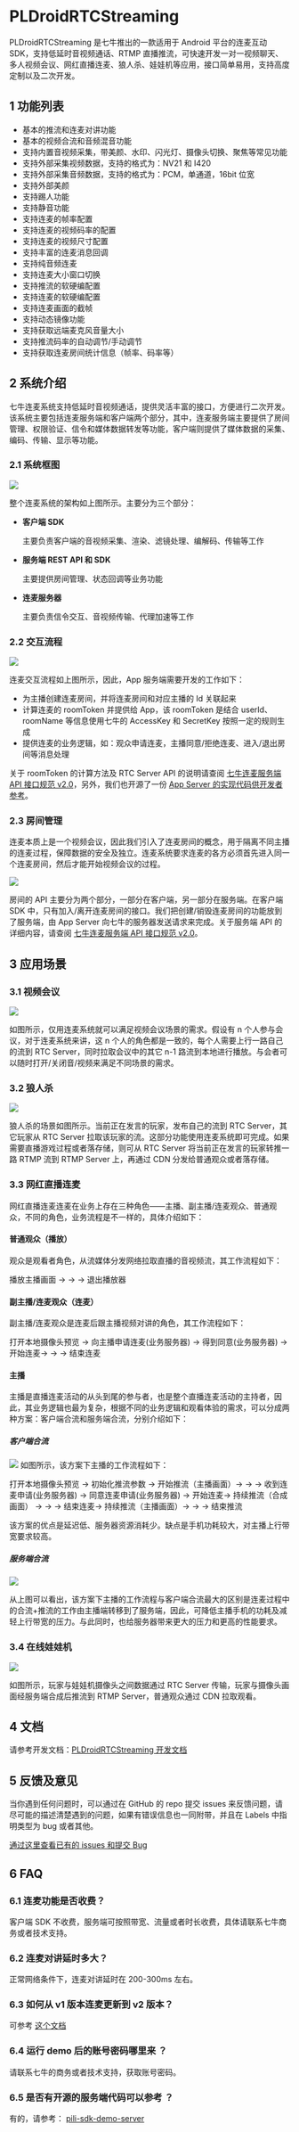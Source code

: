 # PLDroidRTCStreaming

PLDroidRTCStreaming 是七牛推出的一款适用于 Android 平台的连麦互动 SDK，支持低延时音视频通话、RTMP 直播推流，可快速开发一对一视频聊天、多人视频会议、网红直播连麦、狼人杀、娃娃机等应用，接口简单易用，支持高度定制以及二次开发。

## 1 功能列表

- 基本的推流和连麦对讲功能
- 基本的视频合流和音频混音功能
- 支持内置音视频采集，带美颜、水印、闪光灯、摄像头切换、聚焦等常见功能
- 支持外部采集视频数据，支持的格式为：NV21 和 I420
- 支持外部采集音频数据，支持的格式为：PCM，单通道，16bit 位宽
- 支持外部美颜
- 支持踢人功能
- 支持静音功能
- 支持连麦的帧率配置
- 支持连麦的视频码率的配置
- 支持连麦的视频尺寸配置
- 支持丰富的连麦消息回调
- 支持纯音频连麦
- 支持连麦大小窗口切换
- 支持推流的软硬编配置
- 支持连麦的软硬编配置
- 支持连麦画面的截帧
- 支持动态镜像功能
- 支持获取远端麦克风音量大小
- 支持推流码率的自动调节/手动调节
- 支持获取连麦房间统计信息（帧率、码率等）

## 2 系统介绍

七牛连麦系统支持低延时音视频通话，提供灵活丰富的接口，方便进行二次开发。该系统主要包括连麦服务端和客户端两个部分，其中，连麦服务端主要提供了房间管理、权限验证、信令和媒体数据转发等功能，客户端则提供了媒体数据的采集、编码、传输、显示等功能。

### 2.1 系统框图

![](../screenshots/pili-rtc-overview-arch.png)

整个连麦系统的架构如上图所示。主要分为三个部分：

- <b> 客户端 SDK </b>

  主要负责客户端的音视频采集、渲染、滤镜处理、编解码、传输等工作

- <b> 服务端 REST API 和 SDK </b>

  主要提供房间管理、状态回调等业务功能

- <b> 连麦服务器 </b>

  主要负责信令交互、音视频传输、代理加速等工作

### 2.2 交互流程

![](../screenshots/pili-rtc-interactive.png)

连麦交互流程如上图所示，因此，App 服务端需要开发的工作如下：

- 为主播创建连麦房间，并将连麦房间和对应主播的 Id 关联起来
- 计算连麦的 roomToken 并提供给 App，该 roomToken 是结合 userId、roomName 等信息使用七牛的 AccessKey 和 SecretKey 按照一定的规则生成
- 提供连麦的业务逻辑，如：观众申请连麦，主播同意/拒绝连麦、进入/退出房间等消息处理

关于 roomToken 的计算方法及 RTC Server API 的说明请查阅  [七牛连麦服务端 API 接口规范 v2.0](https://github.com/pili-engineering/PLDroidRTCStreaming/blob/master/docs/Qiniu-RTC-Server-API-v2.md)，另外，我们也开源了一份 [App Server 的实现代码供开发者参考](https://github.com/pili-engineering/pili-sdk-demo-server)。

### 2.3 房间管理

连麦本质上是一个视频会议，因此我们引入了连麦房间的概念，用于隔离不同主播的连麦过程，保障数据的安全及独立。连麦系统要求连麦的各方必须首先进入同一个连麦房间，然后才能开始视频会议的过程。

![](../screenshots/pili-rtc-room-manage.png)

房间的 API 主要分为两个部分，一部分在客户端，另一部分在服务端。在客户端 SDK 中，只有加入/离开连麦房间的接口。我们把创建/销毁连麦房间的功能放到了服务端，由 App Server 向七牛的服务器发送请求来完成。关于服务端 API 的详细内容，请查阅  [七牛连麦服务端 API 接口规范 v2.0](https://github.com/pili-engineering/PLDroidRTCStreaming/blob/master/docs/Qiniu-RTC-Server-API-v2.md)。

## 3 应用场景

### 3.1 视频会议

![](../screenshots/pili-rtc-meeting.png)

如图所示，仅用连麦系统就可以满足视频会议场景的需求。假设有 n 个人参与会议，对于连麦系统来讲，这 n 个人的角色都是一致的，每个人需要上行一路自己的流到 RTC Server，同时拉取会议中的其它 n-1 路流到本地进行播放。与会者可以随时打开/关闭音/视频来满足不同场景的需求。

### 3.2 狼人杀

![](../screenshots/pili-rtc-wolf.png)

狼人杀的场景如图所示。当前正在发言的玩家，发布自己的流到 RTC Server，其它玩家从 RTC Server 拉取该玩家的流。这部分功能使用连麦系统即可完成。如果需要直播游戏过程或者落存储，则可从 RTC Server 将当前正在发言的玩家转推一路 RTMP 流到 RTMP Server 上，再通过 CDN 分发给普通观众或者落存储。

### 3.3 网红直播连麦

网红直播连麦连麦在业务上存在三种角色——主播、副主播/连麦观众、普通观众，不同的角色，业务流程是不一样的，具体介绍如下：

#### 普通观众（播放）

观众是观看者角色，从流媒体分发网络拉取直播的音视频流，其工作流程如下：

播放主播画面 -> -> -> 退出播放器

#### 副主播/连麦观众（连麦）

副主播/连麦观众是连麦后跟主播视频对讲的角色，其工作流程如下：

打开本地摄像头预览 -> 向主播申请连麦(业务服务器) -> 得到同意(业务服务器) -> 开始连麦-> -> -> 结束连麦

#### 主播

主播是直播连麦活动的从头到尾的参与者，也是整个直播连麦活动的主持者，因此，其业务逻辑也最为复杂，根据不同的业务逻辑和观看体验的需求，可以分成两种方案：客户端合流和服务端合流，分别介绍如下：

##### 客户端合流

![](../screenshots/pili-rtc-client-streaming.png)
如图所示，该方案下主播的工作流程如下：

打开本地摄像头预览 -> 初始化推流参数 -> 开始推流（主播画面）-> -> -> 收到连麦申请(业务服务器) -> 同意连麦申请(业务服务器) -> 开始连麦-> 持续推流（合成画面） -> -> -> 结束连麦-> 持续推流（主播画面）-> -> -> 结束推流

该方案的优点是延迟低、服务器资源消耗少。缺点是手机功耗较大，对主播上行带宽要求较高。

##### 服务端合流

![](../screenshots/pili-rtc-server-streaming.png)

从上图可以看出，该方案下主播的工作流程与客户端合流最大的区别是连麦过程中的合流+推流的工作由主播端转移到了服务端，因此，可降低主播手机的功耗及减轻上行带宽的压力。与此同时，也给服务器带来更大的压力和更高的性能要求。

### 3.4 在线娃娃机

![](../screenshots/pili-rtc-catch-toy.png)

如图所示，玩家与娃娃机摄像头之间数据通过 RTC Server 传输，玩家与摄像头画面经服务端合成后推流到 RTMP Server，普通观众通过 CDN 拉取观看。

## 4 文档

请参考开发文档：[PLDroidRTCStreaming 开发文档](https://github.com/pili-engineering/PLDroidRTCStreaming/blob/master/docs/PLDroidRTCStreaming.md)

## 5 反馈及意见

当你遇到任何问题时，可以通过在 GitHub 的 repo 提交 issues 来反馈问题，请尽可能的描述清楚遇到的问题，如果有错误信息也一同附带，并且在 Labels 中指明类型为 bug 或者其他。

[通过这里查看已有的 issues 和提交 Bug](https://github.com/pili-engineering/PLDroidRTCStreaming/issues)

## 6 FAQ

### 6.1 连麦功能是否收费？

客户端 SDK 不收费，服务端可按照带宽、流量或者时长收费，具体请联系七牛商务或者技术支持。

### 6.2 连麦对讲延时多大？

正常网络条件下，连麦对讲延时在 200-300ms 左右。

### 6.3 如何从 v1 版本连麦更新到 v2 版本？

可参考 [这个文档](https://github.com/pili-engineering/PLDroidRTCStreaming/blob/master/docs/how-to-upgrade-to-v2.md)

### 6.4 运行 demo 后的账号密码哪里来 ？

请联系七牛的商务或者技术支持，获取账号密码。

### 6.5 是否有开源的服务端代码可以参考 ？

有的，请参考： [pili-sdk-demo-server](https://github.com/pili-engineering/pili-sdk-demo-server)

